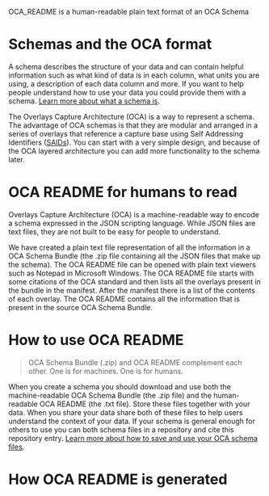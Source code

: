 OCA_README is a human-readable plain text format of an OCA Schema

# Schemas and the OCA format
A schema describes the structure of your data and can contain helpful information such as what kind of data is in each column, what units you are using, a description of each data column and more. If you want to help people understand how to use your data you could provide them with a schema. [Learn more about what a schema is](https://agrifooddatacanada.github.io/OCA_training_pathway/what_is_a_schema.html).

The Overlays Capture Architecture (OCA) is a way to represent a schema. The advantage of OCA schemas is that they are modular and arranged in a series of overlays that reference a capture base using Self Addressing Identifiers ([SAIDs](https://agrifooddatacanada.github.io/OCA_training_pathway/identifiers_and_saids.html)). You can start with a very simple design, and because of the OCA layered architecture you can add more functionality to the schema later.

# OCA README for humans to read
Overlays Capture Architecture (OCA) is a machine-readable way to encode a schema expressed in the JSON scripting language. While JSON files are text files, they are not built to be easy for people to understand.

We have created a plain text file representation of all the information in a OCA Schema Bundle (the .zip file containing all the JSON files that make up the schema). The OCA README file can be opened with plain text viewers such as Notepad in Microsoft Windows. The OCA README file starts with some citations of the OCA standard and then lists all the overlays present in the bundle in the manifest. After the manifest there is a list of the contents of each overlay. The OCA README contains all the information that is present in the source OCA Schema Bundle.

# How to use OCA README

> OCA Schema Bundle (.zip) and OCA README complement each other. One is for machines. One is for humans.

When you create a schema you should download and use both the machine-readable OCA Schema Bundle (the .zip file) and the human-readable OCA README (the .txt file). Store these files together with your data. When you share your data share both of these files to help users understand the context of your data. If your schema is general enough for others to use you can both schema files in a repository and cite this repository entry. [Learn more about how to save and use your OCA schema files](https://agrifooddatacanada.github.io/OCA_training_pathway/deposit_schema.html).

# How OCA README is generated

